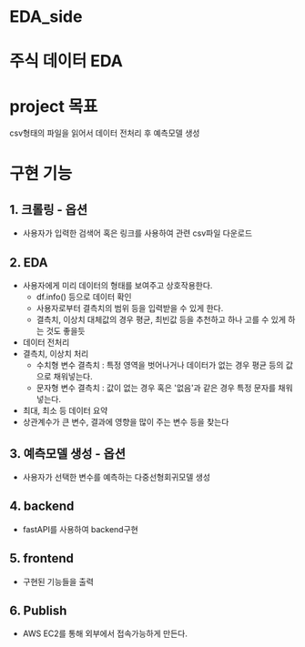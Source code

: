 # EDA_side
# 주식 데이터 EDA

# project 목표
csv형태의 파일을 읽어서 데이터 전처리 후 예측모델 생성

# 구현 기능
## 1. 크롤링 - 옵션
- 사용자가 입력한 검색어 혹은 링크를 사용하여 관련 csv파일 다운로드

## 2. EDA
- 사용자에게 미리 데이터의 형태를 보여주고 상호작용한다.
    - df.info() 등으로 데이터 확인
    - 사용자로부터 결측치의 범위 등을 입력받을 수 있게 한다.
    - 결측치, 이상치 대체값의 경우 평균, 최빈값 등을 추천하고 하나 고를 수 있게 하는 것도 좋을듯
- 데이터 전처리
- 결측치, 이상치 처리
    - 수치형 변수 결측치 : 특정 영역을 벗어나거나 데이터가 없는 경우 평균 등의 값으로 채워넣는다.
    - 문자형 변수 결측치 : 값이 없는 경우 혹은 '없음'과 같은 경우 특정 문자를 채워넣는다.
- 최대, 최소 등 데이터 요약
- 상관계수가 큰 변수, 결과에 영향을 많이 주는 변수 등을 찾는다

## 3. 예측모델 생성 - 옵션
- 사용자가 선택한 변수를 예측하는 다중선형회귀모델 생성

## 4. backend
- fastAPI를 사용하여 backend구현

## 5. frontend
- 구현된 기능들을 출력

## 6. Publish
- AWS EC2를 통해 외부에서 접속가능하게 만든다.